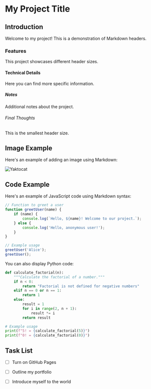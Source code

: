 # My Project Title

## Introduction

Welcome to my project! This is a demonstration of Markdown headers.

### Features

This project showcases different header sizes.

#### Technical Details

Here you can find more specific information.

##### Notes

Additional notes about the project.

###### Final Thoughts

This is the smallest header size.

## Image Example

Here's an example of adding an image using Markdown:

![Yaktocat](https://octodx.github.com/images/yaktocat.png)

## Code Example

Here's an example of JavaScript code using Markdown syntax:

```javascript
// Function to greet a user
function greetUser(name) {
    if (name) {
        console.log(`Hello, ${name}! Welcome to our project.`);
    } else {
        console.log('Hello, anonymous user!');
    }
}

// Example usage
greetUser('Alice');
greetUser();
```

You can also display Python code:

```python
def calculate_factorial(n):
    """Calculate the factorial of a number."""
    if n < 0:
        return "Factorial is not defined for negative numbers"
    elif n == 0 or n == 1:
        return 1
    else:
        result = 1
        for i in range(2, n + 1):
            result *= i
        return result

# Example usage
print(f"5! = {calculate_factorial(5)}")
print(f"0! = {calculate_factorial(0)}")
```

## Task List
- [ ] Turn on GitHub Pages
- [ ] Outline my portfolio
- [ ] Introduce myself to the world


